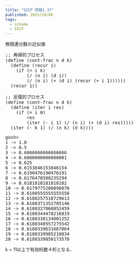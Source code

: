 ```yaml
---
title: "SICP 問題1.37"
published: 2015/10/08
tags:
  - scheme
  - SICP
---
```


<p>無限連分数の近似値</p>

<pre class="code lang-scheme" data-lang="scheme" data-unlink><span class="synComment">;; 再帰的プロセス</span>
<span class="synSpecial">(</span><span class="synStatement">define</span> <span class="synSpecial">(</span>cont-frac n d k<span class="synSpecial">)</span>
  <span class="synSpecial">(</span><span class="synStatement">define</span> <span class="synSpecial">(</span>recur i<span class="synSpecial">)</span>
    <span class="synSpecial">(</span><span class="synStatement">if</span> <span class="synSpecial">(</span><span class="synIdentifier">=</span> i k<span class="synSpecial">)</span>
        <span class="synSpecial">(</span><span class="synIdentifier">/</span> <span class="synSpecial">(</span>n i<span class="synSpecial">)</span> <span class="synSpecial">(</span>d i<span class="synSpecial">))</span>
        <span class="synSpecial">(</span><span class="synIdentifier">/</span> <span class="synSpecial">(</span>n i<span class="synSpecial">)</span> <span class="synSpecial">(</span><span class="synIdentifier">+</span> <span class="synSpecial">(</span>d i<span class="synSpecial">)</span> <span class="synSpecial">(</span>recur <span class="synSpecial">(</span><span class="synIdentifier">+</span> i <span class="synConstant">1</span><span class="synSpecial">))))))</span>
  <span class="synSpecial">(</span>recur <span class="synConstant">1</span><span class="synSpecial">))</span>

<span class="synComment">;; 反復的プロセス</span>
<span class="synSpecial">(</span><span class="synStatement">define</span> <span class="synSpecial">(</span>cont-frac n d k<span class="synSpecial">)</span>
  <span class="synSpecial">(</span><span class="synStatement">define</span> <span class="synSpecial">(</span>iter i res<span class="synSpecial">)</span>
    <span class="synSpecial">(</span><span class="synStatement">if</span> <span class="synSpecial">(</span><span class="synIdentifier">=</span> i <span class="synConstant">0</span><span class="synSpecial">)</span>
        res
        <span class="synSpecial">(</span>iter <span class="synSpecial">(</span><span class="synIdentifier">-</span> i <span class="synConstant">1</span><span class="synSpecial">)</span> <span class="synSpecial">(</span><span class="synIdentifier">/</span> <span class="synSpecial">(</span>n i<span class="synSpecial">)</span> <span class="synSpecial">(</span><span class="synIdentifier">+</span> <span class="synSpecial">(</span>d i<span class="synSpecial">)</span> res<span class="synSpecial">)))))</span>
  <span class="synSpecial">(</span>iter <span class="synSpecial">(</span><span class="synIdentifier">-</span> k <span class="synConstant">1</span><span class="synSpecial">)</span> <span class="synSpecial">(</span><span class="synIdentifier">/</span> <span class="synSpecial">(</span>n k<span class="synSpecial">)</span> <span class="synSpecial">(</span>d k<span class="synSpecial">))))</span>
</pre>




<pre class="code" data-lang="" data-unlink>gosh&gt; 
1 -&gt; 1.0
2 -&gt; 0.5
3 -&gt; 0.6666666666666666
4 -&gt; 0.6000000000000001
5 -&gt; 0.625
6 -&gt; 0.6153846153846154
7 -&gt; 0.6190476190476191
8 -&gt; 0.6176470588235294
9 -&gt; 0.6181818181818182
10 -&gt; 0.6179775280898876
11 -&gt; 0.6180555555555556
12 -&gt; 0.6180257510729613
13 -&gt; 0.6180371352785146
14 -&gt; 0.6180327868852459
15 -&gt; 0.6180344478216819
16 -&gt; 0.6180338134001252
17 -&gt; 0.6180340557275542
18 -&gt; 0.6180339631667064
19 -&gt; 0.6180339985218034
20 -&gt; 0.6180339850173578</pre>


<p>k = 11以上で有効桁数４桁となる．</p>

